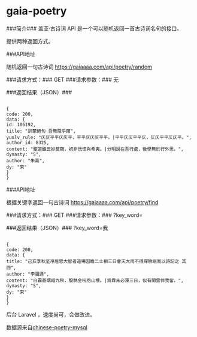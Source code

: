 # gaia-poetry


###简介###
盖亚·古诗词 API 是一个可以随机返回一首古诗词名句的接口。

提供两种返回方式。

###API地址

随机返回一句古诗词
https://gaiaaaa.com/api/poetry/random

###请求方式：###
GET
###请求参数：###
无

###返回结果（JSON）###
<pre>
<code>
{
code: 200,
data: {
id: 106192,
title: "訓蒙絕句 吾無隠乎爾",
yunlv_rule: "仄仄平平仄仄平，平平仄仄仄平平。|平平仄仄平平仄，仄仄平平仄仄平。",
author_id: 8325,
content: "聖道雖云妙莫窺，初非恍惚與希夷。|分明說在吾行處，後學無於行外思。",
dynasty: "S",
author: "朱熹",
dy: "宋"
}
}
</code></pre>


###API地址

根据关键字返回一句古诗词
https://gaiaaaa.com/api/poetry/find

###请求方式：###
GET
###请求参数：###
?key_word=

###返回结果（JSON）###
?key_word=我
<pre>
<code>
{
code: 200,
data: {
title: "己亥季秋至凈居思大智者道場因瞻二士相三日會天大雨不得探險絕而以詩記之 其四",
author: "李彌遜",
content: "白霧蒼烟暗九秋，殷牀金吼抱山樓。|爲霖未必渾三日，似有閑雲伴我留。",
dynasty: "S",
dy: "宋"
}
}
</code></pre>

后台 Laravel ，速度尚可，会做改进。

数据源来自[chinese-poetry-mysql](https://github.com/KomaBeyond/chinese-poetry-mysql) 